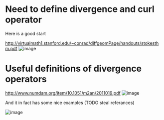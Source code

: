 # Need to define divergence and curl operator
Here is a good start 

http://virtualmath1.stanford.edu/~conrad/diffgeomPage/handouts/stokesthm.pdf
![image](https://user-images.githubusercontent.com/43385748/205941122-784e0bb4-5501-42ea-be4d-98f00fb5ddfb.png)


# Useful definitions of divergence operators

http://www.numdam.org/item/10.1051/m2an/2011019.pdf
![image](https://user-images.githubusercontent.com/43385748/206006011-50797a5f-ce7c-4f76-8a42-7976fb8627c0.png)

And it in fact has some nice examples (TODO steal referances)

![image](https://user-images.githubusercontent.com/43385748/206006191-d487b48a-8e39-40e5-be33-418e34b6815d.png)
